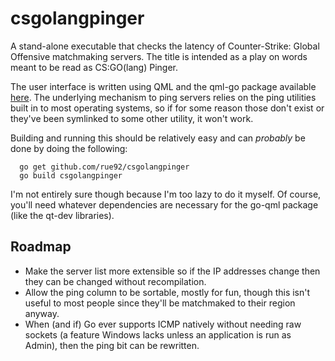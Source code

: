 csgolangpinger
==============

A stand-alone executable that checks the latency of Counter-Strike: Global Offensive matchmaking servers. 
The title is intended as a play on words meant to be read as CS:GO(lang) Pinger.

The user interface is written using QML and the qml-go package available [here](http://github.com/go-qml/go-qml). 
The underlying mechanism to ping servers relies on the ping utilities built in to most operating systems,
so if for some reason those don't exist or they've been symlinked to some other utility, it won't work. 

Building and running this should be relatively easy and can _probably_ be done by doing the following:

```
  go get github.com/rue92/csgolangpinger
  go build csgolangpinger
```

I'm not entirely sure though because I'm too lazy to do it myself. Of course, you'll need whatever dependencies are necessary
for the go-qml package (like the qt-dev libraries).

Roadmap
-------

- Make the server list more extensible so if the IP addresses change then they can be changed without recompilation.
- Allow the ping column to be sortable, mostly for fun, though this isn't useful to most people since they'll be matchmaked to their region anyway.
- When (and if) Go ever supports ICMP natively without needing raw sockets (a feature Windows lacks unless an application is run as Admin), then the ping bit can be rewritten.
